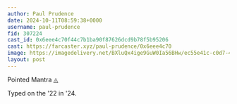 ```yaml
---
author: Paul Prudence
date: 2024-10-11T08:59:38+0000
username: paul-prudence
fid: 307224
cast_id: 0x6eee4c70f44c7b1ba90f87626dcd9b78f5b95206
cast: https://farcaster.xyz/paul-prudence/0x6eee4c70
image: https://imagedelivery.net/BXluQx4ige9GuW0Ia56BHw/ec55e41c-c0d7-46c8-51e0-01ecd09bb800/original
layout: post
---
```


Pointed Mantra ◬

Typed on the '22 in '24.

<img src='https://imagedelivery.net/BXluQx4ige9GuW0Ia56BHw/ec55e41c-c0d7-46c8-51e0-01ecd09bb800/original' alt='' referrerpolicy='no-referrer'/>
